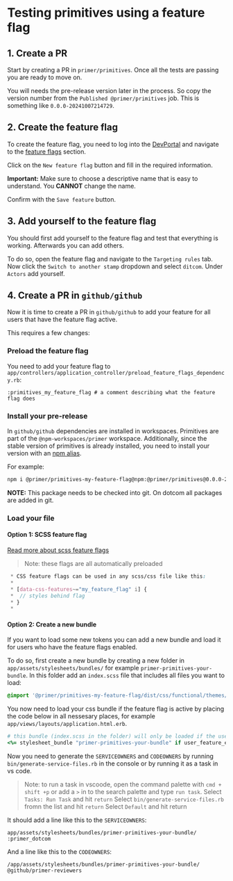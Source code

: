 # Testing primitives using a feature flag

## 1. Create a PR

Start by creating a PR in `primer/primitives`. Once all the tests are passing you are ready to move on.

You will needs the pre-release version later in the process. So copy the version number from the `Published @primer/primitives` job. This is something like `0.0.0-20241007214729`.

## 2. Create the feature flag

To create the feature flag, you need to log into the [DevPortal](https://devportal.githubapp.com/feature-flags) and navigate to the [feature flags](https://devportal.githubapp.com/feature-flags) section.

Click on the `New feature flag` button and fill in the required information.

**Important:** Make sure to choose a descriptive name that is easy to understand. You **CANNOT** change the name.

Confirm with the `Save feature` button.

## 3. Add yourself to the feature flag

You should first add yourself to the feature flag and test that everything is working. Afterwards you can add others.

To do so, open the feature flag and navigate to the `Targeting rules` tab.
Now click the `Switch to another stamp` dropdown and select `ditcom`.
Under `Actors` add yourself.

## 4. Create a PR in `github/github`

Now it is time to create a PR in `github/github` to add your feature for all users that have the feature flag active.

This requires a few changes:

### Preload the feature flag

You need to add your feature flag to `app/controllers/application_controller/preload_feature_flags_dependency.rb`:

```
:primitives_my_feature_flag # a comment describing what the feature flag does
```

### Install your pre-release

In `github/github` dependencies are installed in workspaces. Primitives are part of the `@npm-workspaces/primer` workspace.
Additionally, since the stable version of primitives is already installed, you need to install your version with an [npm alias](https://docs.npmjs.com/cli/v8/commands/npm-install#:~:text=npm%20install%20%3Calias%3E%40npm%3A%3Cname%3E%3A).

For example:

```bash
npm i @primer/primitives-my-feature-flag@npm:@primer/primitives@0.0.0-20241007214729 --workspace=@npm-workspaces/primer
```

**NOTE:** This package needs to be checked into git. On dotcom all packages are added in git.

### Load your file

#### Option 1: SCSS feature flag
[Read more about scss feature flags](https://github.com/github/github/blob/10168573894287782ddabd7d8b9bfd47850a1b31/ui/packages/feature-flags/client-feature-flags.ts#L223-L233)

> Note: these flags are all automatically preloaded

```scss
 * CSS feature flags can be used in any scss/css file like this:
 *
 * [data-css-features~="my_feature_flag" i] {
 *  // styles behind flag
 * }
 * 
```

#### Option 2: Create a new bundle

If you want to load some new tokens you can add a new bundle and load it for users who have the feature flags enabled.

To do so, first create a new bundle by creating a new folder in `app/assets/stylesheets/bundles/` for example `primer-primitives-your-bundle`.
In this folder add an `index.scss` file that includes all files you want to load:

```scss
@import '@primer/primitives-my-feature-flag/dist/css/functional/themes/new-theme.css';
```

You now need to load your css bundle if the feature flag is active by placing the code below in all nessesary places, for example `app/views/layouts/application.html.erb`.

```ruby
# this bundle (index.scss in the folder) will only be loaded if the users has the primitives_my_feature_flag feature flag enabled
<%= stylesheet_bundle "primer-primitives-your-bundle" if user_feature_enabled?(:primitives_my_feature_flag) %>
```

Now you need to generate the `SERVICEOWNERS` and `CODEOWNERS` by running `bin/generate-service-files.rb` in the console or by running it as a task in vs code.

> Note: to run a task in vscoode, open the command palette with `cmd + shift +p` or add a `>` in to the search palette and type `run task`. 
> Select `Tasks: Run Task` and hit `return`
> Select `bin/generate-service-files.rb` fromn the list and hit `return`
> Select `Default` and hit return

It should add a line like this to the `SERVICEOWNERS`:

```
app/assets/stylesheets/bundles/primer-primitives-your-bundle/ :primer_dotcom
```

And a line like this to the `CODEOWNERS`:

```
/app/assets/stylesheets/bundles/primer-primitives-your-bundle/ @github/primer-reviewers
```
